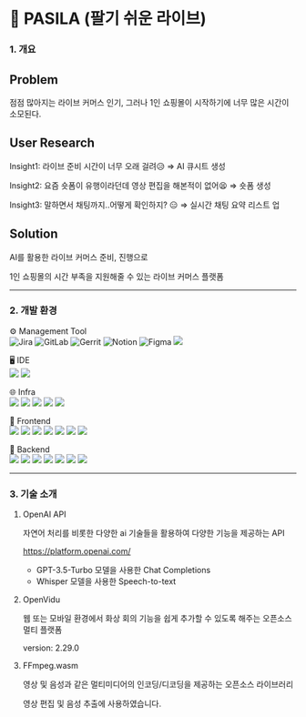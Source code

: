 # 🥇 PASILA (팔기 쉬운 라이브)


### 1. 개요

## Problem

점점 많아지는 라이브 커머스 인기, 그러나 1인 쇼핑몰이 시작하기에 너무 많은 시간이 소모된다.

## User Research

Insight1: 라이브 준비 시간이 너무 오래 걸려😥 ⇒ AI 큐시트 생성

Insight2: 요즘 숏폼이 유행이라던데 영상 편집을 해본적이 없어😫 ⇒ 숏폼 생성

Insight3: 말하면서 채팅까지..어떻게 확인하지? 😑 ⇒ 실시간 채팅 요약 리스트 업

## Solution

AI를 활용한 라이브 커머스 준비, 진행으로

1인 쇼핑몰의 시간 부족을 지원해줄 수 있는 라이브 커머스 플랫폼

---

### 2. 개발 환경

⚙ Management Tool  
<img alt ="Jira" src = "https://img.shields.io/badge/jira-0055CC.svg?logo=Jira"> <img alt ="GitLab" src = "https://img.shields.io/badge/gitlab-FC6D26.svg?logo=GitLab"> <img alt ="Gerrit" src = "https://img.shields.io/badge/gerrit-EEEEEE.svg?logo=Gerrit&logoColor=black"> <img alt ="Notion" src = "https://img.shields.io/badge/notion-000000.svg?logo=Notion"> <img alt ="Figma" src = "https://img.shields.io/badge/figma-F24E1E.svg?logo=Figma&logoColor=white"> <img src="https://img.shields.io/badge/MATTERMOST-0058CC?style=flat-square&logo=mattermost&logoColor=white">

🖥️ IDE  
<img src="https://img.shields.io/badge/vscode-007ACC?style=flat-square&logo=visualstudiocode&logoColor=white">
<img src="https://img.shields.io/badge/IntellJ IDEA-000000?style=flat-square&logo=intellijidea&logoColor=white">

🌐 Infra  
<img src="https://img.shields.io/badge/AWS EC2-FF9900?style=flat-square&logo=amazonec2&logoColor=white">
<img src="https://img.shields.io/badge/NGINX-009639?style=flat-square&logo=nginx&logoColor=white">
<img src="https://img.shields.io/badge/DOCKER-2496ED?style=flat-square&logo=docker&logoColor=white">
<img src="https://img.shields.io/badge/UBUNTU-E95420?style=flat-square&logo=ubuntu&logoColor=white">
<img src="https://img.shields.io/badge/JENKINS-D24939?style=flat-square&logo=jenkins&logoColor=white">

🌄 Frontend  
<img src="https://img.shields.io/badge/HTML5-E34F26?style=flat-square&logo=html5&logoColor=white">
<img src="https://img.shields.io/badge/CSS3-1572B6?style=flat-square&logo=css3&logoColor=white">
<img src="https://img.shields.io/badge/vue.js-4FC08D?style=flat-square&logo=vue.js&logoColor=white">
<img src="https://img.shields.io/badge/sass-CC6699?style=flat-square&logo=sass&logoColor=white">
<img src="https://img.shields.io/badge/JAVASCRIPT-F7DF1E?style=flat-square&logo=javascript&logoColor=white">
<img src="https://img.shields.io/badge/axios-5A29E4?style=flat-square&logo=axios&logoColor=white">
<img src="https://img.shields.io/badge/vite-646CFF?style=flat-square&logo=vite&logoColor=white">

🌆 Backend  
<img src="https://img.shields.io/badge/JAVA-FF4000?style=flat-square&logo=openjdk&logoColor=white">
<img src="https://img.shields.io/badge/springboot-6DB33F?style=flat-square&logo=springboot&logoColor=white">
<img src="https://img.shields.io/badge/springsecurity-6DB33F?style=flat-square&logo=springsecurity&logoColor=white">
<img src="https://img.shields.io/badge/HIBERNATE-59666C?style=flat-square&logo=hibernate&logoColor=white">
<img src="https://img.shields.io/badge/MYSQL-4479A1?style=flat-square&logo=mysql&logoColor=white">
<img src="https://img.shields.io/badge/REDIS-DC382D?style=flat-square&logo=redis&logoColor=white">
<img src="https://img.shields.io/badge/swagger-85EA2D?style=flat-square&logo=swagger&logoColor=white">

---

### 3. 기술 소개

1.  OpenAI API

    자연어 처리를 비롯한 다양한 ai 기술들을 활용하여 다양한 기능을 제공하는 API

    https://platform.openai.com/

    - GPT-3.5-Turbo 모델을 사용한 Chat Completions
    - Whisper 모델을 사용한 Speech-to-text

2.  OpenVidu

    웹 또는 모바일 환경에서 화상 회의 기능을 쉽게 추가할 수 있도록 해주는 오픈소스 멀티 플랫폼

    version: 2.29.0

3.  FFmpeg.wasm

    영상 및 음성과 같은 멀티미디어의 인코딩/디코딩을 제공하는 오픈소스 라이브러리

    영상 편집 및 음성 추출에 사용하였습니다.


